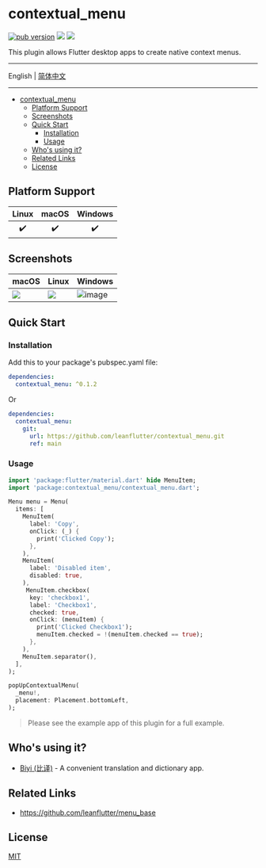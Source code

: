 # contextual_menu

[![pub version][pub-image]][pub-url] [![][discord-image]][discord-url] ![][visits-count-image] 

[pub-image]: https://img.shields.io/pub/v/contextual_menu.svg
[pub-url]: https://pub.dev/packages/contextual_menu

[discord-image]: https://img.shields.io/discord/884679008049037342.svg
[discord-url]: https://discord.gg/zPa6EZ2jqb

[visits-count-image]: https://img.shields.io/badge/dynamic/json?label=Visits%20Count&query=value&url=https://api.countapi.xyz/hit/leanflutter.contextual_menu/visits

This plugin allows Flutter desktop apps to create native context menus.

---

English | [简体中文](./README-ZH.md)

---

<!-- START doctoc generated TOC please keep comment here to allow auto update -->
<!-- DON'T EDIT THIS SECTION, INSTEAD RE-RUN doctoc TO UPDATE -->

- [contextual_menu](#contextual_menu)
  - [Platform Support](#platform-support)
  - [Screenshots](#screenshots)
  - [Quick Start](#quick-start)
    - [Installation](#installation)
    - [Usage](#usage)
  - [Who's using it?](#whos-using-it)
  - [Related Links](#related-links)
  - [License](#license)

<!-- END doctoc generated TOC please keep comment here to allow auto update -->

## Platform Support

| Linux | macOS | Windows |
| :---: | :---: | :-----: |
|   ✔️   |   ✔️   |    ✔️    |

## Screenshots

| macOS                                                                                        | Linux                                                                                        | Windows                                                                                             |
| -------------------------------------------------------------------------------------------- | -------------------------------------------------------------------------------------------- | --------------------------------------------------------------------------------------------------- |
| ![](https://github.com/leanflutter/contextual_menu/blob/main/screenshots/macos.png?raw=true) | ![](https://github.com/leanflutter/contextual_menu/blob/main/screenshots/linux.png?raw=true) | ![image](https://github.com/leanflutter/contextual_menu/blob/main/screenshots/windows.png?raw=true) |

## Quick Start

### Installation

Add this to your package's pubspec.yaml file:

```yaml
dependencies:
  contextual_menu: ^0.1.2
```

Or

```yaml
dependencies:
  contextual_menu:
    git:
      url: https://github.com/leanflutter/contextual_menu.git
      ref: main
```

### Usage

```dart
import 'package:flutter/material.dart' hide MenuItem;
import 'package:contextual_menu/contextual_menu.dart';

Menu menu = Menu(
  items: [
    MenuItem(
      label: 'Copy',
      onClick: (_) {
        print('Clicked Copy');
      },
    ),
    MenuItem(
      label: 'Disabled item',
      disabled: true,
    ),
     MenuItem.checkbox(
      key: 'checkbox1',
      label: 'Checkbox1',
      checked: true,
      onClick: (menuItem) {
        print('Clicked Checkbox1');
        menuItem.checked = !(menuItem.checked == true);
      },
    ),
    MenuItem.separator(),
  ],
);

popUpContextualMenu(
  _menu!,
  placement: Placement.bottomLeft,
);

```

> Please see the example app of this plugin for a full example.

## Who's using it?

- [Biyi (比译)](https://biyidev.com/) - A convenient translation and dictionary app.

## Related Links

- https://github.com/leanflutter/menu_base

## License

[MIT](./LICENSE)

